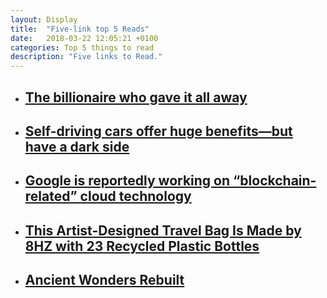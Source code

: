 ```yaml
---
layout: Display
title:  "Five-link top 5 Reads"
date:   2018-03-22 12:05:21 +0100
categories: Top 5 things to read 
description: "Five links to Read."
---
```



<ul>
    <li>
        <a href="https://www.irishtimes.com/news/ireland/irish-news/chuck-feeney-the-billionaire-who-gave-it-all-away-1.3413084?utm_source=pocket&utm_medium=email&utm_campaign=pockethits" target="_blank"><h2>The billionaire who gave it all away</h2>
        </a>
    </li>
    <li>
        <a href="https://www.economist.com/news/leaders/21737501-policymakers-must-apply-lessons-horseless-carriage-driverless-car-self-driving" target="_blank"><h2>Self-driving cars offer huge benefits—but have a dark side</h2>
        </a>
    </li>
    <li>
        <a href="https://thenextweb.com/google/2018/03/22/google-reportedly-working-blockchain-related-cloud-technology/?utm_source=social&utm_medium=feed&utm_campaign=profeed" target="_blank"><h2>Google is reportedly working on “blockchain-related” cloud technology</h2>
        </a>
    </li>
    <li>
        <a href="https://design-milk.com/artist-designed-travel-bag-made-23-recycled-plastic-bottles/?utm_source=feedly&utm_medium=webfeeds" target="_blank"><h2>This Artist-Designed Travel Bag Is Made by 8HZ with 23 Recycled Plastic Bottles</h2>
        </a>
    </li>
    <li>
        <a href="https://www.telegraph.co.uk/travel/arts-and-culture/ancient-wonders-rebuilt/" target="_blank"><h2>Ancient Wonders Rebuilt</h2>
        </a>
    </li>
</ul>
